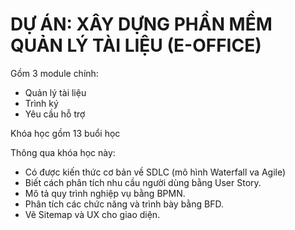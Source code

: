 # DỰ ÁN: XÂY DỰNG PHẦN MỀM QUẢN LÝ TÀI LIỆU (E-OFFICE)

Gồm 3 module chính:
+ Quản lý tài liệu
+ Trình ký
+ Yêu cầu hỗ trợ

Khóa học gồm 13 buổi học

Thông qua khóa học này:
+ Có được kiến thức cơ bản về SDLC (mô hình Waterfall va Agile)
+ Biết cách phân tích nhu cầu người dùng bằng User Story.
+ Mô tả quy trình nghiệp vụ bằng BPMN.
+ Phân tích các chức năng và trình bày bằng BFD.
+ Vẽ Sitemap và UX cho giao diện. 

